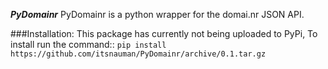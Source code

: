***PyDomainr***
PyDomainr is a python wrapper for the domai.nr JSON API.

###Installation:
This package has currently not being uploaded to PyPi, To install run the command::
```pip install https://github.com/itsnauman/PyDomainr/archive/0.1.tar.gz```
